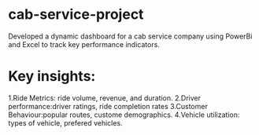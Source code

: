 # cab-service-project
Developed a dynamic dashboard for a cab service company using PowerBi and Excel to track key performance indicators.
# Key insights:
1.Ride Metrics: ride volume, revenue, and duration.
2.Driver performance:driver ratings, ride completion rates
3.Customer Behaviour:popular routes, custome demographics.
4.Vehicle utilization: types of vehicle, prefered vehicles.
